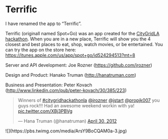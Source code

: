 Terrific
=======

I have renamed the app to “Terrific”.

Terrific (originall named Spot+Go) was an app created for the [CityGridLA hackathon](http://www.citygridmedia.com/developer/blog/citygrid-hackathon-los-angeles-is-a-wrap/).  When you are in a new place, Terrific will show you the 4 closest and best places to eat, shop, watch movies, or be entertained.  You can try the app on the store here:
https://itunes.apple.com/us/app/spot+go/id524294513?mt=8

Server and API development: Joe Rozner (https://github.com/jrozner)

Design and Product: Hanako Truman (http://hanatruman.com)

Business and Presentation: Peter Kovach (http://www.linkedin.com/pub/peter-kovach/30/385/223)

<blockquote class="twitter-tweet" lang="en"><p>Winners of <a href="https://twitter.com/hashtag/citygridhackathonla?src=hash">#citygridhackathonla</a> <a href="https://twitter.com/jrozner">@jrozner</a> <a href="https://twitter.com/JStart">@jstart</a> <a href="https://twitter.com/ProPJK007">@propjk007</a> you guys rock!!! Had an awesome weekend workin with ya! <a href="http://t.co/XBj3PBVg">pic.twitter.com/XBj3PBVg</a></p>&mdash; Hana Truman (@hanatruman) <a href="https://twitter.com/hanatruman/status/196778445403996160">April 30, 2012</a></blockquote>
![](https://pbs.twimg.com/media/ArsY9BoCQAM0a-3.jpg)

